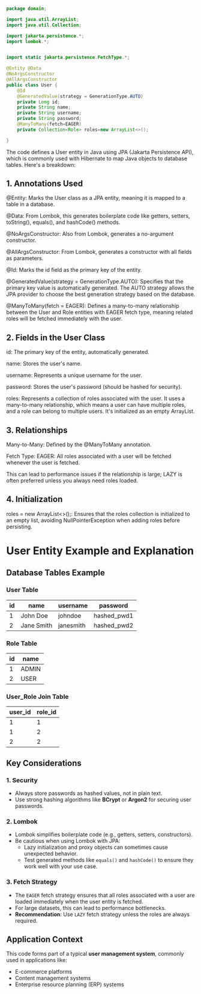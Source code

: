 ```java
package domain;

import java.util.ArrayList;
import java.util.Collection;

import jakarta.persistence.*;
import lombok.*;


import static jakarta.persistence.FetchType.*;

@Entity @Data 
@NoArgsConstructor
@AllArgsConstructor
public class User {
	@Id 
	@GeneratedValue(strategy = GenerationType.AUTO)
	private Long id;
	private String name;
	private String username;
	private String password;
	@ManyToMany(fetch=EAGER)
	private Collection<Role> roles=new ArrayList<>();

}
```
The code defines a User entity in Java using JPA (Jakarta Persistence API), which is commonly used with Hibernate to map Java objects to database tables. Here's a breakdown:

## 1. Annotations Used
@Entity: Marks the User class as a JPA entity, meaning it is mapped to a table in a database.

@Data: From Lombok, this generates boilerplate code like getters, setters, toString(), equals(), and hashCode() methods.

@NoArgsConstructor: Also from Lombok, generates a no-argument constructor.

@AllArgsConstructor: From Lombok, generates a constructor with all fields as parameters.

@Id: Marks the id field as the primary key of the entity.

@GeneratedValue(strategy = GenerationType.AUTO): Specifies that the primary key value is automatically generated. The AUTO strategy allows the JPA provider to choose the best generation strategy based on the database.

@ManyToMany(fetch = EAGER): Defines a many-to-many relationship between the User and Role entities with EAGER fetch type, meaning related roles will be fetched immediately with the user.

## 2. Fields in the User Class
id: The primary key of the entity, automatically generated.

name: Stores the user's name.

username: Represents a unique username for the user.

password: Stores the user's password (should be hashed for security).

roles: Represents a collection of roles associated with the user. It uses a many-to-many relationship, which means a user can have multiple roles, and a role can belong to multiple users. It's initialized as an empty ArrayList.

## 3. Relationships
Many-to-Many:
Defined by the @ManyToMany annotation.

Fetch Type:
EAGER: All roles associated with a user will be fetched whenever the user is fetched.

This can lead to performance issues if the relationship is large; LAZY is often preferred unless you always need roles loaded.
## 4. Initialization

roles = new ArrayList<>();: Ensures that the roles collection is initialized to an empty list, avoiding NullPointerException when adding roles before persisting.

# User Entity Example and Explanation

## Database Tables Example

### User Table
| id  | name        | username   | password    |
| ----| ----------- | ---------- | ----------- |
| 1   | John Doe    | johndoe    | hashed_pwd1 |
| 2   | Jane Smith  | janesmith  | hashed_pwd2 |

### Role Table
| id  | name     |
| ----| -------- |
| 1   | ADMIN    |
| 2   | USER     |

### User_Role Join Table
| user_id | role_id |
| --------| --------|
| 1       | 1       |
| 1       | 2       |
| 2       | 2       |

## Key Considerations

### 1. **Security**
- Always store passwords as hashed values, not in plain text.
- Use strong hashing algorithms like **BCrypt** or **Argon2** for securing user passwords.

### 2. **Lombok**
- Lombok simplifies boilerplate code (e.g., getters, setters, constructors).
- Be cautious when using Lombok with JPA:
  - Lazy initialization and proxy objects can sometimes cause unexpected behavior.
  - Test generated methods like `equals()` and `hashCode()` to ensure they work well with your use case.

### 3. **Fetch Strategy**
- The `EAGER` fetch strategy ensures that all roles associated with a user are loaded immediately when the user entity is fetched.
- For large datasets, this can lead to performance bottlenecks. 
- **Recommendation**: Use `LAZY` fetch strategy unless the roles are always required.

## Application Context
This code forms part of a typical **user management system**, commonly used in applications like:
- E-commerce platforms
- Content management systems
- Enterprise resource planning (ERP) systems
